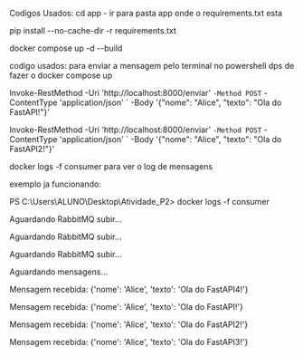 Codigos Usados:
cd app - ir para pasta app onde o requirements.txt esta

pip install --no-cache-dir -r requirements.txt

docker compose up -d --build  

codigo usados: para enviar a mensagem pelo terminal no powershell dps de fazer o docker compose up

Invoke-RestMethod -Uri 'http://localhost:8000/enviar' `
  -Method POST `
  -ContentType 'application/json' `
  -Body '{"nome": "Alice", "texto": "Ola do FastAPI!"}'


Invoke-RestMethod -Uri 'http://localhost:8000/enviar' `
    -Method POST `
    -ContentType 'application/json' `
    -Body '{"nome": "Alice", "texto": "Ola do FastAPI2!"}'

docker logs -f consumer
para ver o log de mensagens

exemplo ja funcionando:

PS C:\Users\ALUNO\Desktop\Atividade_P2> docker logs -f consumer

Aguardando RabbitMQ subir...

Aguardando RabbitMQ subir...

Aguardando RabbitMQ subir...

 Aguardando mensagens...
 
Mensagem recebida: {'nome': 'Alice', 'texto': 'Ola do FastAPI4!'}

Mensagem recebida: {'nome': 'Alice', 'texto': 'Ola do FastAPI!'}

Mensagem recebida: {'nome': 'Alice', 'texto': 'Ola do FastAPI2!'}

Mensagem recebida: {'nome': 'Alice', 'texto': 'Ola do FastAPI3!'}


